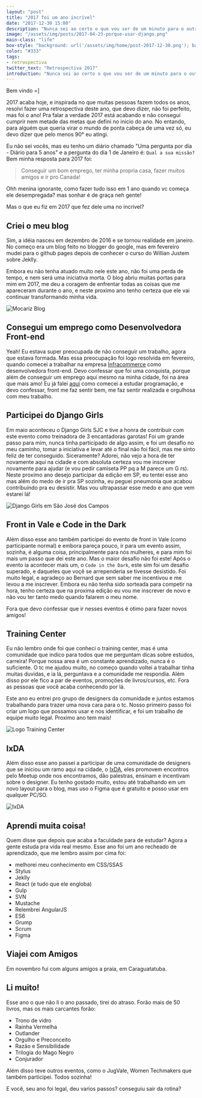 ```yaml
---
layout: "post"
title: "2017 foi um ano incrível"
date: "2017-12-30 15:00"
description: "Nunca sei ao certo o que vou ser de um minuto para o outro"
image: "/assets/img/posts/2017-04-23-porque-usar-django.png"
main-class: "life"
box-style: "background: url('/assets/img/home/post-2017-12-30.png'); background-color: #fff; background-repeat: no-repeat; background-size: contain; background-position: center;"
color: "#333"
tags:
- retrospectiva
twitter_text: "Retrospectiva 2017"
introduction: "Nunca sei ao certo o que vou ser de um minuto para o outro"
---
```



Bem vindo =]

2017 acaba hoje, e inspirada no que muitas pessoas fazem todos os anos, resolvi fazer uma retrospectiva deste ano, que devo dizer, não foi perfeito, mas foi o ano! Pra falar a verdade 2017 está acabando e não consegui cumprir nem metade das metas que defini no inicio do ano. No entando, para alguém que queria virar o mundo de ponta cabeça de uma vez só, eu devo dizer que pelo menos 90° eu atingi.

Eu não sei vocês, mas eu tenho um diário chamado "Uma pergunta por dia - Diário para 5 anos" e a pergunta do dia 1 de Janeiro é: `Qual a sua missão?` Bem minha resposta para 2017 foi:

> Conseguir um bom emprego, ter minha propria casa, fazer muitos amigos e ir pro Canada!

Ohh menina ignorante, como fazer tudo isso em 1 ano quando vc começa ele desempregada? mas sonhar é de graça neh gente!

Mas o que eu fiz em 2017 que fez dele uma no incrível?

## Criei o meu blog

Sim, a idéia nasceu em dezembro de 2016 e se tornou realidade em janeiro.
No começo era um blog feito no blogger do google, mas em fevereiro mudei para o github pages depois de conhecer o curso do Willian Justem sobre Jeklly.

Embora eu não tenha atuado muito nele este ano, não foi uma perda de tempo, e nem será uma iniciativa morta. O blog abriu muitas portas para mim em 2017, me deu a coragem de enfrentar todas as coisas que me apareceram durante o ano, e neste proximo ano tenho certeza que ele vai continuar transformando minha vida.

![Mocariz Blog](/assets/img/posts/2017-12-31/blog.png)

## Consegui um emprego como Desenvolvedora Front-end

Yeah! Eu estava super preocupada de não conseguir um trabalho, agora que estava formada. Mas essa preocupação foi logo resolvida em fevereiro, quando comecei a trabalhar na empresa [Infracommerce](http://www.infracommerce.com.br/) como desenvolvedora front-end. Devo confessar que foi uma conquista, porque além de conseguir um emprego aqui mesmo na minha cidade, foi na área que mais amo! Eu já falei [aqui](http://mocariz.dev/iniciando-o-blog/) como comecei a estudar programação, e devo confessar, front me faz sentir bem, me faz sentir realizada e orgulhosa com meu trabalho.


## 	Participei do Django Girls

Em maio aconteceu o Django Girls SJC e tive a honra de contribuir com este evento como treinadora de 3 encantadoras garotas! Foi um grande passo para mim, nunca tinha participado de algo assim, e foi um desafio no meu caminho, tomar a iniciativa e levar até o final não foi fácil, mas me sinto feliz de ter conseguido. Siceramente? Adorei, não vejo a hora de ter novamente aqui na cidade e com absoluta certeza vou me inscrever novamente para ajudar (e vou pedir camiseta PP pq a M parece um G rs). 
Neste proximo ano desejo participar da edição em SP, eu tentei esse ano mas além do medo de ir pra SP sozinha, eu peguei pneumonia que acabou contribuindo pra eu desistir. Mas vou ultrapassar esse medo e ano que vem estarei lá!

![Django Girls em São José dos Campos](/assets/img/posts/2017-12-31/django-girls.jpg)

## Front in Vale e Code in the Dark

Além disso esse ano também participei do evento de front in Vale (como participante normal) e embora pareça pouco, ir para um evento assim, sozinha, é alguma coisa, principalmente para nós mulheres, e para mim foi mais um passo que dei este ano. Mas o maior desafio não foi este! Após o evento ia acontecer mais um, o `Code in the Dark`, este sim foi um desafio superado, e daqueles que voçê se arrependeria se tivesse desistido. Foi muito legal, e agradeço ao Bernard que sem saber me incentivou e me levou a me inscrever. Embora eu não tenha sido sorteada para competir na hora, tenho certeza que na proxima edição eu vou me inscrever de novo e não vou ter tanto medo quando falarem o meu nome.

Fora que devo confessar que ir nesses eventos é otimo para fazer novos amigos!

## Training Center

Eu não lembro onde foi que conheci o training center, mas é uma comunidade que indico para todos que me perguntam dicas sobre estudos, carreira! Porque nossa area é um constante aprendizado, nunca é o suficiente. O tc me ajudou muito, no começo quando voltei a trabalhar tinha muitas duvidas, e ia lá, perguntava e a comunidade me respondia. Além disso por ele fico a par de eventos, promoções de livros/cursos, etc. Fora as pessoas que você acaba conhecendo por lá.

Este ano eu entrei pro grupo de designers da comunidade e juntos estamos trabalhando para trazer uma nova cara para o tc. Nosso primeiro passo foi criar um logo que possamos usar e nos identificar, e foi um trabalho de equipe muito legal. Proximo ano tem mais!

![Logo Training Center](/assets/img/posts/2017-12-31/tc-logo.png)


## IxDA

Além disso esse ano passei a participar de uma comunidade de designers que se iniciou um ramo aqui na cidade, o [IxDA](https://www.facebook.com/ixdasjc/), eles promovem encontros pelo Meetup onde nos encontramos, dão palestras, ensinam e incentivam sobre o designer. Eu tenho gostado muito, estou até trabalhando em um novo layout para o blog, mas uso o Figma que é gratuito e posso usar em qualquer PC/SO.

![IxDA](/assets/img/posts/2017-12-31/ixda.jpeg)


## Aprendi muita coisa!

Quem disse que depois que acaba a faculdade para de estudar? Agora a gente estuda pra vida real mesmo. Esse ano foi um ano recheado de aprendizado, que me lembro assim por cima foi:

- melhorei meu conhecimento em CSS/SSAS
- Stylus
- Jeklly
- React (e tudo que ele engloba)
- Gulp
- SVN
- Mustache
- Relembrei AngularJS
- ES6
- Grump
- Scrum
- Figma


## Viajei com Amigos

Em novembro fui com alguns amigos a praia, em Caraguatatuba.


## Li muito!

Esse ano o que não li o ano passado, tirei do atraso. Forão mais de 50 livros, mas os mais carcantes forão:

- Trono de vidro
- Rainha Vermelha
- Outlander
- Orgulho e Preconceito
- Razão e Sensibilidade
- Trilogia do Mago Negro
- Conjurador


Além disso teve outros eventos, como o JugVale, Women Techmakers que também participei. Todos sozinha!

E você, seu ano foi legal, deu varios passos? conseguiu sair da rotina? 